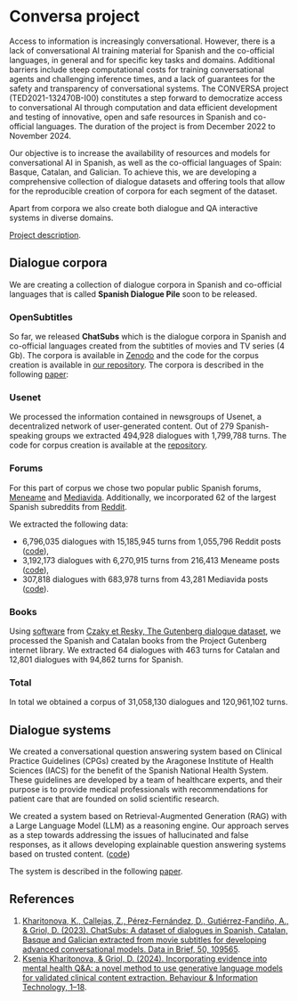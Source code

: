 # Conversa project

Access to information is increasingly conversational. However, there is a lack of conversational AI training material for Spanish and the co-official languages, in general and for specific key tasks and domains. Additional barriers include steep computational costs for training conversational agents and challenging inference times, and a lack of guarantees for the safety and transparency of conversational systems. The CONVERSA project (TED2021-132470B-I00) constitutes a step forward to democratize access to conversational AI through computation and data efficient development and testing of innovative, open and safe resources in Spanish and co-official languages. The duration of the project is from December 2022 to November 2024.

Our objective is to increase the availability of resources and models for conversational AI in Spanish, as well as the co-official languages of Spain: Basque, Catalan, and Galician. To achieve this, we are developing a comprehensive collection of dialogue datasets and offering tools that allow for the reproducible creation of corpora for each segment of the dataset. 

Apart from corpora we also create both dialogue and QA interactive systems in diverse domains.

[Project description](https://drive.google.com/file/d/1nTvVLMz9zb7_VBXHkhmNSTrPmEPvPr3t/view?usp=sharing).

## Dialogue corpora

We are creating a collection of dialogue corpora in Spanish and co-official languages that is called **Spanish Dialogue Pile** soon to be released. 

### OpenSubtitles

So far, we released **ChatSubs** which is the dialogue corpora in Spanish and co-official languages created from the subtitles of movies and TV series (4 Gb). The corpora is available in [Zenodo](https://zenodo.org/record/8220853) and the code for the corpus creation is available in [our repository](https://github.com/conversa-ai/ChatSubs). The corpora is described in the following [paper](https://www.sciencedirect.com/science/article/pii/S2352340923006650):

### Usenet

We processed the information contained in newsgroups of Usenet, a decentralized network of user-generated content. Out of 279 Spanish-speaking groups we extracted 494,928 dialogues with 1,799,788 turns. The code for corpus creation is available at the [repository](https://github.com/conversa-ai/process_usenet).

### Forums

For this part of corpus we chose two popular public Spanish forums, [Meneame](https://www.meneame.net/) and [Mediavida](https://www.mediavida.com/). Additionally, we incorporated 62 of the largest Spanish subreddits from [Reddit](https://www.reddit.com/). 

We extracted the following data:
- 6,796,035 dialogues with 15,185,945 turns from 1,055,796 Reddit posts ([code](https://github.com/conversa-ai/processReddit)),
- 3,192,173 dialogues with 6,270,915 turns from 216,413 Meneame posts ([code](https://github.com/conversa-ai/processMeneame)),
- 307,818 dialogues with 683,978 turns from 43,281 Mediavida posts ([code](https://github.com/conversa-ai/processMediavida/tree/main)).

### Books

Using [software](https://github.com/ricsinaruto/gutenberg-dialog) from [Czaky et Resky, The Gutenberg dialogue dataset](https://aclanthology.org/2021.eacl-main.11/), we processed the Spanish and Catalan books from the Project Gutenberg internet library. We extracted 64 dialogues with 463 turns for Catalan and 12,801 dialogues with 94,862 turns for Spanish.

### Total 

In total we obtained a corpus of 31,058,130 dialogues and 120,961,102 turns.

## Dialogue systems

We created a conversational question answering system based on Clinical Practice Guidelines (CPGs) created by the Aragonese Institute of Health Sciences (IACS) for the benefit of the Spanish National Health System. These guidelines are developed by a team of healthcare experts, and their purpose is to provide medical professionals with recommendations for patient care that are founded on solid scientific research.

We created a system based on Retrieval-Augmented Generation (RAG) with a Large Language Model (LLM) as a reasoning engine. Our approach serves as a step towards addressing the issues of hallucinated and false responses, as it allows developing explainable question answering systems based on trusted content. ([code]())

The system is described in the following [paper](https://www.tandfonline.com/doi/full/10.1080/0144929X.2024.2321959).

## References

1. [Kharitonova, K., Callejas, Z., Pérez-Fernández, D., Gutiérrez-Fandiño, A., & Griol, D. (2023). ChatSubs: A dataset of dialogues in Spanish, Catalan, Basque and Galician extracted from movie subtitles for developing advanced conversational models. Data in Brief, 50, 109565](https://doi.org/https://doi.org/10.1016/j.dib.2023.109565).
2. [Ksenia Kharitonova, & Griol, D. (2024). Incorporating evidence into mental health Q&A: a novel method to use generative language models for validated clinical content extraction. Behaviour & Information Technology, 1–18](https://doi.org/10.1080/0144929X.2024.2321959).
